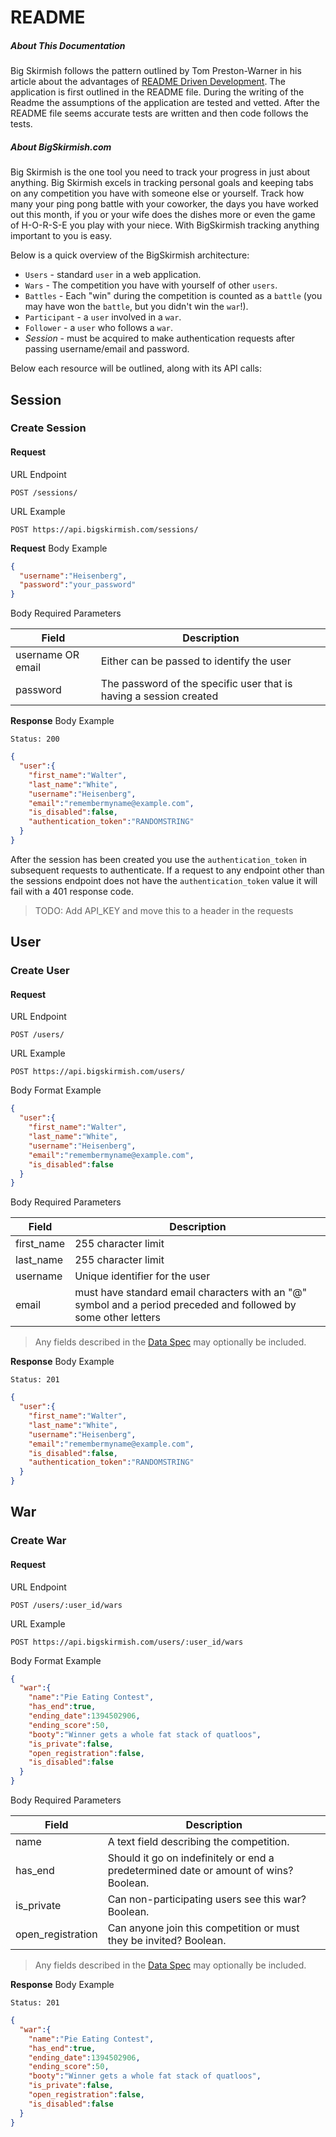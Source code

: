 # README

##### About This Documentation
Big Skirmish follows the pattern outlined by Tom Preston-Warner in his article about the advantages of [README Driven Development](http://tom.preston-werner.com/2010/08/23/readme-driven-development.html). The application is first outlined in the README file. During the writing of the Readme the assumptions of the application are tested and vetted. After the README file seems accurate tests are written and then code follows the tests.

##### About BigSkirmish.com

Big Skirmish is the one tool you need to track your progress in just about anything. Big Skirmish excels in tracking personal goals and keeping tabs on any competition you have with someone else or yourself. Track how many your ping pong battle with your coworker, the days you have worked out this month, if you or your wife does the dishes more or even the game of H-O-R-S-E you play with your niece. With BigSkirmish tracking anything important to you is easy.

Below is a quick overview of the BigSkirmish architecture:

* `Users` - standard `user` in a web application.
* `Wars` - The competition you have with yourself of other `users`.
* `Battles` - Each "win" during the competition is counted as a `battle` (you may have won the `battle`, but you didn't win the `war`!).
* `Participant` - a `user` involved in a `war`.
* `Follower` - a `user` who follows a `war`.
* *Session* - must be acquired to make authentication requests after
  passing username/email and password.

Below each resource will be outlined, along with its API calls:

## Session

### Create Session

#### Request

URL Endpoint

```
POST /sessions/
```

URL Example

```
POST https://api.bigskirmish.com/sessions/
```

**Request** Body Example

```json
{
  "username":"Heisenberg",
  "password":"your_password"
}
```

Body Required Parameters

Field |  Description
--- |  ---
username OR email |  Either can be passed to identify the user
password |  The password of the specific user that is having a session created

**Response** Body Example

```
Status: 200
```

```json
{
  "user":{
    "first_name":"Walter",
    "last_name":"White",
    "username":"Heisenberg",
    "email":"remembermyname@example.com",
    "is_disabled":false,
    "authentication_token":"RANDOMSTRING"
  }
}
```

After the session has been created you use the `authentication_token` in subsequent requests to authenticate. If a request to any endpoint other than the sessions endpoint does not have the `authentication_token` value it will fail with a 401 response code.

> TODO: Add API_KEY and move this to a header in the requests

## User

### Create User

#### Request

URL Endpoint

```
POST /users/
```

URL Example

```
POST https://api.bigskirmish.com/users/
```

Body Format Example

```json
{
  "user":{
    "first_name":"Walter",
    "last_name":"White",
    "username":"Heisenberg",
    "email":"remembermyname@example.com",
    "is_disabled":false
  }
}
```

Body Required Parameters

Field |  Description
--- |  ---
first_name |  255 character limit
last_name |  255 character limit
username |  Unique identifier for the user
email |  must have standard email characters with an "@" symbol and a period preceded and followed by some other letters

> Any fields described in the [Data Spec](/developer/api/data-spec/users.html) may optionally be included.

**Response** Body Example

```
Status: 201
```

```json
{
  "user":{
    "first_name":"Walter",
    "last_name":"White",
    "username":"Heisenberg",
    "email":"remembermyname@example.com",
    "is_disabled":false,
    "authentication_token":"RANDOMSTRING"
  }
}
```

## War

### Create War

#### Request

URL Endpoint

```
POST /users/:user_id/wars
```

URL Example

```
POST https://api.bigskirmish.com/users/:user_id/wars
```

Body Format Example

```json
{
  "war":{
    "name":"Pie Eating Contest",
    "has_end":true,
    "ending_date":1394502906,
    "ending_score":50,
    "booty":"Winner gets a whole fat stack of quatloos",
    "is_private":false,
    "open_registration":false,
    "is_disabled":false
  }
}

```

Body Required Parameters

Field |  Description
--- |  ---
name |  A text field describing the competition.
has_end |  Should it go on indefinitely or end a predetermined date or amount of wins? Boolean.
is_private |  Can non-participating users see this war? Boolean.
open_registration |  Can anyone join this competition or must they be invited? Boolean.

> Any fields described in the [Data Spec](/developer/api/data-spec/users.html) may optionally be included.

**Response** Body Example

```
Status: 201
```

```json
{
  "war":{
    "name":"Pie Eating Contest",
    "has_end":true,
    "ending_date":1394502906,
    "ending_score":50,
    "booty":"Winner gets a whole fat stack of quatloos",
    "is_private":false,
    "open_registration":false,
    "is_disabled":false
  }
}
```

